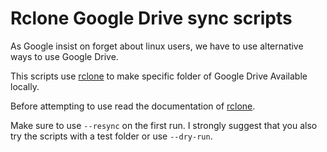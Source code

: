 # Rclone Google Drive sync scripts

As Google insist on forget about linux users, we have to use alternative ways to use Google Drive.

This scripts use [rclone]() to make specific folder of Google Drive Available locally.

Before attempting to use read the documentation of [rclone]().

Make sure to use `--resync` on the first run. I strongly suggest that you also try the scripts with a test folder or use `--dry-run`.
